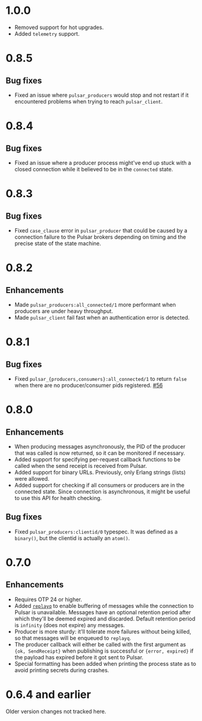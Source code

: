 # 1.0.0

- Removed support for hot upgrades.
- Added `telemetry` support.

# 0.8.5

## Bug fixes

- Fixed an issue where `pulsar_producers` would stop and not restart if it encountered
  problems when trying to reach `pulsar_client`.

# 0.8.4

## Bug fixes

- Fixed an issue where a producer process might've end up stuck with a closed connection
  while it believed to be in the `connected` state.

# 0.8.3

## Bug fixes

- Fixed `case_clause` error in `pulsar_producer` that could be caused
  by a connection failure to the Pulsar brokers depending on timing
  and the precise state of the state machine.

# 0.8.2

## Enhancements

- Made `pulsar_producers:all_connected/1` more performant when
  producers are under heavy throughput.
- Made `pulsar_client` fail fast when an authentication error is
  detected.

# 0.8.1

## Bug fixes

- Fixed `pulsar_{producers,consumers}:all_connected/1` to return
  `false` when there are no producer/consumer pids registered.
  [#56](https://github.com/emqx/pulsar-client-erl/pull/56)

# 0.8.0

## Enhancements

- When producing messages asynchronously, the PID of the producer that
  was called is now returned, so it can be monitored if necessary.
- Added support for specifying per-request callback functions to be
  called when the send receipt is received from Pulsar.
- Added support for binary URLs.  Previously, only Erlang strings
  (lists) were allowed.
- Added support for checking if all consumers or producers are in the
  connected state.  Since connection is asynchronous, it might be
  useful to use this API for health checking.

## Bug fixes

- Fixed `pulsar_producers:clientid/0` typespec.  It was defined as a
  `binary()`, but the clientid is actually an `atom()`.

# 0.7.0

## Enhancements

- Requires OTP 24 or higher.
- Added [`replayq`](https://github.com/emqx/replayq) to enable
  buffering of messages while the connection to Pulsar is unavailable.
  Messages have an optional retention period after which they'll be
  deemed expired and discarded.  Default retention period is
  `infinity` (does not expire) any messages.
- Producer is more sturdy: it'll tolerate more failures without being
  killed, so that messages will be enqueued to `replayq`.
- The producer callback will either be called with the first argument as `{ok, SendReceipt}` when
  publishing is successful or `{error, expired}` if the payload has
  expired before it got sent to Pulsar.
- Special formatting has been added when printing the process state as
  to avoid printing secrets during crashes.

# 0.6.4 and earlier

Older version changes not tracked here.
